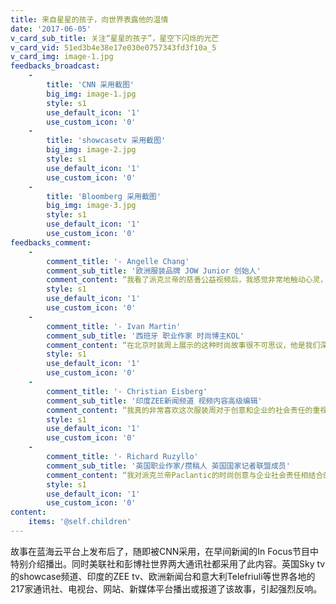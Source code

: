 ```yaml
---
title: 来自星星的孩子，向世界表露他的温情
date: '2017-06-05'
v_card_sub_title: 关注“星星的孩子”，星空下闪烁的光芒
v_card_vid: 51ed3b4e38e17e030e0757343fd3f10a_5
v_card_img: image-1.jpg
feedbacks_broadcast:
    -
        title: 'CNN 采用截图'
        big_img: image-1.jpg
        style: s1
        use_default_icon: '1'
        use_custom_icon: '0'
    -
        title: 'showcasetv 采用截图'
        big_img: image-2.jpg
        style: s1
        use_default_icon: '1'
        use_custom_icon: '0'
    -
        title: 'Bloomberg 采用截图'
        big_img: image-3.jpg
        style: s1
        use_default_icon: '1'
        use_custom_icon: '0'
feedbacks_comment:
    -
        comment_title: '- Angelle Chang'
        comment_sub_title: '欧洲服装品牌 JOW Junior 创始人'
        comment_content: “我看了派克兰帝的慈善公益视频后，我感觉非常地触动心灵，我觉得你们为这些特殊孩子所做的公益慈善项目，真是一件非常美好的事情。”
        style: s1
        use_default_icon: '1'
        use_custom_icon: '0'
    -
        comment_title: '- Ivan Martin'
        comment_sub_title: '西班牙 职业作家 时尚博主KOL'
        comment_content: “在北京时装周上展示的这种时尚故事很不可思议，他是我们深入思考，在竞争激烈和艰苦环境下，今天的公司如何履行企业的社会责任，像他们这些自闭的孩子们。”
        style: s1
        use_default_icon: '1'
        use_custom_icon: '0'
    -
        comment_title: '- Christian Eisberg'
        comment_sub_title: '印度ZEE新闻频道 视频内容高级编辑'
        comment_content: “我真的非常喜欢这次服装周对于创意和企业的社会责任的重视，当我看到派克兰帝的视频后，我被派克兰帝的公益行为震撼了，我觉得欧洲的企业也需要像派克兰帝关注自闭症儿童一样，多做一些公益慈善的事情。”
        style: s1
        use_default_icon: '1'
        use_custom_icon: '0'
    -
        comment_title: '- Richard Ruzyllo'
        comment_sub_title: '英国职业作家/攒稿人 英国国家记者联盟成员'
        comment_content: “我对派克兰帝Paclantic的时尚创意与企业社会责任相结合的故事非常赞赏，这是艺术和慈善、艺术与企业社会责任的完美结合。”
        style: s1
        use_default_icon: '1'
        use_custom_icon: '0'
content:
    items: '@self.children'
---
```


故事在蓝海云平台上发布后了，随即被CNN采用，在早间新闻的In Focus节目中特别介绍播出。同时美联社和彭博社世界两大通讯社都采用了此内容。英国Sky tv的showcase频道、印度的ZEE tv、欧洲新闻台和意大利Telefriuli等世界各地的217家通讯社、电视台、网站、新媒体平台播出或报道了该故事，引起强烈反响。